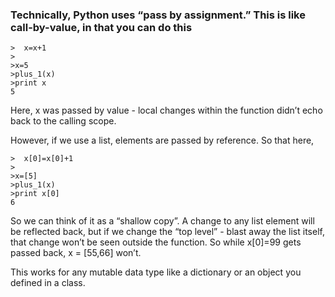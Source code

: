 ### Technically, Python uses “pass by assignment.” This is like call-by-value, in that you can do this

```>def plus_1(x) :
>  x=x+1
>
>x=5
>plus_1(x)
>print x
5
```
Here, x was passed by value - local changes within the function didn’t echo back to the calling scope.

However, if we use a list, elements are passed by reference. So that here,

```>def plus_1(x) :
>  x[0]=x[0]+1
>
>x=[5]
>plus_1(x)
>print x[0]
6
```
So we can think of it as a “shallow copy”. A change to any list element will be reflected back, but if we change the “top level” - blast away the list itself, that change won’t be seen outside the function. So while x[0]=99 gets passed back, x = [55,66] won’t.

This works for any mutable data type like a dictionary or an object you defined in a class.
